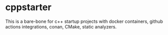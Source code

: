 # cppstarter

This is a bare-bone for c++ startup projects with docker containers, github
actions integrations, conan, CMake, static analyzers.
